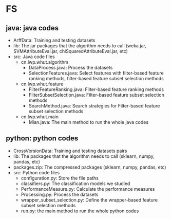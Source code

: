 # FS
##  java: java codes  
* ArffData: Training and testing datasets
* lib: The jar packages that the algorithm needs to call (weka.jar, SVMAttributeEval.jar, chiSquaredAttributeEval.jar, etc)
* src: Java code files
  * cn.lwp.whut.algorithm
    * DataProcess.java: Process the datasets
    * SelectionFeatures.java: Select features with filter-based feature ranking methods, filter-based feature subset selection methods
  * cn.lwp.whut.feature
    * FilterFeatureRanking.java: Filter-based feature ranking methods
    * FilterSubsetSelection.java: Filter-based feature subset selection methods
    * SearchMethod.java: Search strategies for Filter-based feature subset selection methods
  * cn.lwp.whut.main
    * Mian.java: The main method to run the whole java codes
## python: python codes 
* CrossVersionData: Training and testing datasets pairs
* lib: The packages that the algorithm needs to call (sklearn, numpy, pandas, etc)
 * packages.zip: The compressed packages (sklearn, numpy, pandas, etc)
* src: Python code files
  * configuration.py: Store the file paths
  * classifiers.py: The classification models we studied
  * PerformanceMeasure.py: Calculate the performance measures
  * Processing.py: Process the datasets
  * wrapper_subset_selection.py: Define the wrapper-based feature subset selection methods
  * run.py: the main method to run the whole python codes

